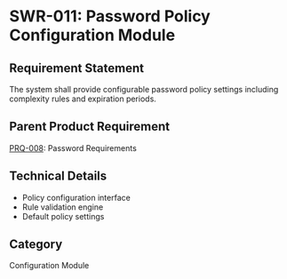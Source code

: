 # SWR-011: Password Policy Configuration Module

## Requirement Statement
The system shall provide configurable password policy settings including complexity rules and expiration periods.

## Parent Product Requirement
[PRQ-008](../product_requirements/PRQ-008.md): Password Requirements

## Technical Details
- Policy configuration interface
- Rule validation engine
- Default policy settings

## Category
Configuration Module